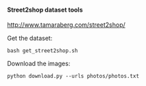 
#### Street2shop dataset tools

http://www.tamaraberg.com/street2shop/

Get the dataset:
```
bash get_street2shop.sh
```

Download the images:
```
python download.py --urls photos/photos.txt
```
